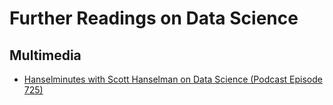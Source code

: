 # Further Readings on Data Science

## Multimedia
- [Hanselminutes with Scott Hanselman on Data Science (Podcast Episode 725)](https://hanselminutes.com/725/pathways-to-data-science-with-sri-megha-vujjini)